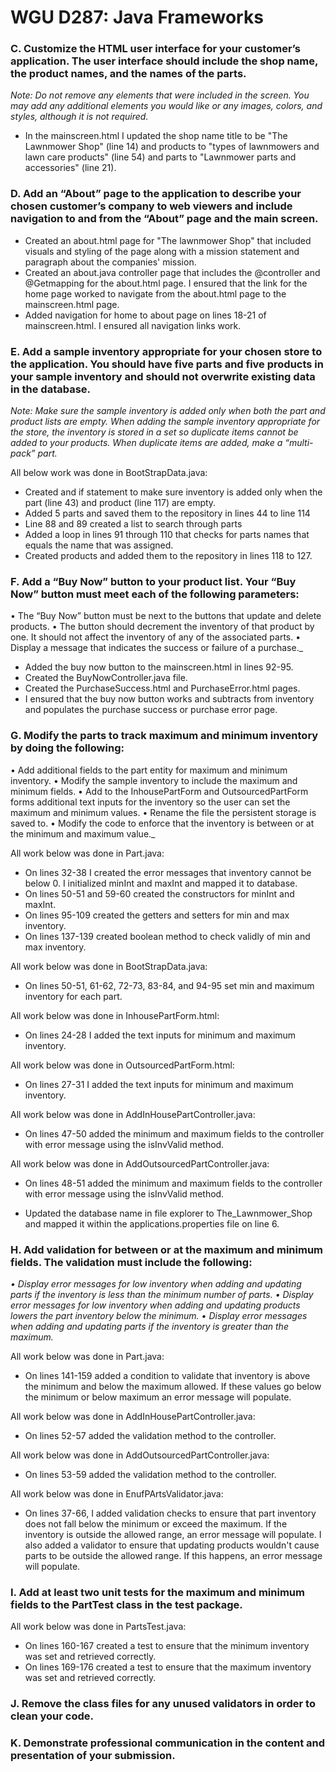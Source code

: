 # **WGU D287: Java Frameworks**

### **C. Customize the HTML user interface for your customer’s application. The user interface should include the shop name, the product names, and the names of the parts.**

_Note: Do not remove any elements that were included in the screen. You may add any additional elements you would like or any images, colors, and styles, although it is not required._

* In the mainscreen.html I updated the shop name title to be "The Lawnmower Shop" (line 14) and products to "types of lawnmowers and lawn care products" (line 54) and parts to "Lawnmower parts and accessories" (line 21).




### **D.  Add an “About” page to the application to describe your chosen customer’s company to web viewers and include navigation to and from the “About” page and the main screen.**

* Created an about.html page for "The lawnmower Shop" that included visuals and styling of the page along with a mission statement and paragraph about the companies' mission. 
* Created an about.java controller page that includes the @controller and @Getmapping for the about.html page. I ensured that the link for the home page worked to navigate from the about.html page to the mainscreen.html page. 
* Added navigation for home to about page on lines 18-21 of mainscreen.html. I ensured all navigation links work. 

### **E.  Add a sample inventory appropriate for your chosen store to the application. You should have five parts and five products in your sample inventory and should not overwrite existing data in the database.**

_Note: Make sure the sample inventory is added only when both the part and product lists are empty. When adding the sample inventory appropriate for the store, the inventory is stored in a set so duplicate items cannot be added to your products. When duplicate items are added, make a “multi-pack” part._

All below work was done in BootStrapData.java: 
* Created and if statement to make sure inventory is added only when the part (line 43) and product (line 117) are empty.
* Added 5 parts and saved them to the repository in lines 44 to line 114
* Line 88 and 89 created a list to search through parts
* Added a loop in lines 91 through 110 that checks for parts names that equals the name that was assigned.
* Created products and added them to the repository in lines 118 to 127. 


### **F.  Add a “Buy Now” button to your product list. Your “Buy Now” button must meet each of the following parameters:**

•  The “Buy Now” button must be next to the buttons that update and delete products.
• The button should decrement the inventory of that product by one. It should not affect the inventory of any of the associated parts.
•  Display a message that indicates the success or failure of a purchase._

* Added the buy now button to the mainscreen.html in lines 92-95.
* Created the BuyNowController.java file.
* Created the PurchaseSuccess.html and PurchaseError.html pages. 
* I ensured that the buy now button works and subtracts from inventory and populates the purchase success or purchase error page. 



### **G.  Modify the parts to track maximum and minimum inventory by doing the following:**

•  Add additional fields to the part entity for maximum and minimum inventory.
•  Modify the sample inventory to include the maximum and minimum fields.
•  Add to the InhousePartForm and OutsourcedPartForm forms additional text inputs for the inventory so the user can set the maximum and minimum values.
•  Rename the file the persistent storage is saved to.
•  Modify the code to enforce that the inventory is between or at the minimum and maximum value._

All work below was done in Part.java:
* On lines 32-38 I created the error messages that inventory cannot be below 0. I initialized minInt and maxInt and mapped it to database.
* On lines 50-51 and 59-60 created the constructors for minInt and maxInt.
* On lines 95-109 created the getters and setters for min and max inventory. 
* On lines 137-139 created boolean method to check validly of min and max inventory. 

All work below was done in BootStrapData.java:
* On lines 50-51, 61-62, 72-73, 83-84, and 94-95 set min and maximum inventory for each part. 

All work below was done in InhousePartForm.html:
* On lines 24-28 I added the text inputs for minimum and maximum inventory.

All work below was done in OutsourcedPartForm.html:
* On lines 27-31 I added the text inputs for minimum and maximum inventory.

All work below was done in AddInHousePartController.java:
* On lines 47-50 added the minimum and maximum fields to the controller with error message using the isInvValid method.

All work below was done in AddOutsourcedPartController.java:
* On lines 48-51 added the minimum and maximum fields to the controller with error message using the isInvValid method.

* Updated the database name in file explorer to The_Lawnmower_Shop and mapped it within the applications.properties file on line 6.



### **H.  Add validation for between or at the maximum and minimum fields. The validation must include the following:** 

_•  Display error messages for low inventory when adding and updating parts if the inventory is less than the minimum number of parts.
•  Display error messages for low inventory when adding and updating products lowers the part inventory below the minimum.
•  Display error messages when adding and updating parts if the inventory is greater than the maximum._

All work below was done in Part.java:
* On lines 141-159 added a condition to validate that inventory is above the minimum and below the maximum allowed. If these values go below the minimum or below maximum an error message will populate. 

All work below was done in AddInHousePartController.java:
* On lines 52-57 added the validation method to the controller. 

All work below was done in AddOutsourcedPartController.java:
* On lines 53-59 added the validation method to the controller. 

All work below was done in EnufPArtsValidator.java:
* On lines 37-66, I added validation checks to ensure that part inventory does not fall below the minimum or exceed the maximum. If the inventory is outside the allowed range, an error message will populate. I also added a validator to ensure that updating products wouldn't cause parts to be outside the allowed range. If this happens, an error message will populate. 

### **I.  Add at least two unit tests for the maximum and minimum fields to the PartTest class in the test package.**

All work below was done in PartsTest.java:
* On lines 160-167 created a test to ensure that the minimum inventory was set and retrieved correctly. 
* On lines 169-176 created a test to ensure that the maximum inventory was set and retrieved correctly.




### **J.  Remove the class files for any unused validators in order to clean your code.**




### **K.  Demonstrate professional communication in the content and presentation of your submission.**